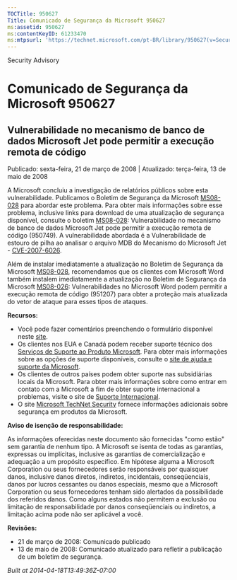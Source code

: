 ```yaml
---
TOCTitle: 950627
Title: Comunicado de Segurança da Microsoft 950627
ms:assetid: 950627
ms:contentKeyID: 61233470
ms:mtpsurl: 'https://technet.microsoft.com/pt-BR/library/950627(v=Security.10)'
---
```


Security Advisory

Comunicado de Segurança da Microsoft 950627
===========================================

Vulnerabilidade no mecanismo de banco de dados Microsoft Jet pode permitir a execução remota de código
------------------------------------------------------------------------------------------------------

Publicado: sexta-feira, 21 de março de 2008 | Atualizado: terça-feira, 13 de maio de 2008

A Microsoft concluiu a investigação de relatórios públicos sobre esta vulnerabilidade. Publicamos o Boletim de Segurança da Microsoft [MS08-028](http://go.microsoft.com/fwlink/?linkid=114750) para abordar este problema. Para obter mais informações sobre esse problema, inclusive links para download de uma atualização de segurança disponível, consulte o boletim [MS08-028](http://go.microsoft.com/fwlink/?linkid=114750): Vulnerabilidade no mecanismo de banco de dados Microsoft Jet pode permitir a execução remota de código (950749). A vulnerabilidade abordada é a Vulnerabilidade de estouro de pilha ao analisar o arquivo MDB do Mecanismo do Microsoft Jet - [CVE-2007-6026](http://www.cve.mitre.org/cgi-bin/cvename.cgi?name=cve-2007-6026).

Além de instalar imediatamente a atualização no Boletim de Segurança da Microsoft [MS08-028](http://go.microsoft.com/fwlink/?linkid=114750), recomendamos que os clientes com Microsoft Word também instalem imediatamente a atualização no Boletim de Segurança da Microsoft [MS08-026](http://go.microsoft.com/fwlink/?linkid=117295): Vulnerabilidades no Microsoft Word podem permitir a execução remota de código (951207) para obter a proteção mais atualizada do vetor de ataque para esses tipos de ataques.

**Recursos:**

-   Você pode fazer comentários preenchendo o formulário disponível neste [site](https://support.microsoft.com/common/survey.aspx?scid=sw;en;1257&amp;showpage=1&amp;ws=technet&amp;sd=tech).
-   Os clientes nos EUA e Canadá podem receber suporte técnico dos [Serviços de Suporte ao Produto Microsoft](http://go.microsoft.com/fwlink/?linkid=21131). Para obter mais informações sobre as opções de suporte disponíveis, consulte o [site de ajuda e suporte da Microsoft](http://support.microsoft.com/).
-   Os clientes de outros países podem obter suporte nas subsidiárias locais da Microsoft. Para obter mais informações sobre como entrar em contato com a Microsoft a fim de obter suporte internacional a problemas, visite o site de [Suporte Internacional](http://go.microsoft.com/fwlink/?linkid=21155).
-   O site [Microsoft TechNet Security](http://go.microsoft.com/fwlink/?linkid=21132) fornece informações adicionais sobre segurança em produtos da Microsoft.

**Aviso de isenção de responsabilidade:**

As informações oferecidas neste documento são fornecidas "como estão" sem garantia de nenhum tipo. A Microsoft se isenta de todas as garantias, expressas ou implícitas, inclusive as garantias de comercialização e adequação a um propósito específico. Em hipótese alguma a Microsoft Corporation ou seus fornecedores serão responsáveis por quaisquer danos, inclusive danos diretos, indiretos, incidentais, conseqüenciais, danos por lucros cessantes ou danos especiais, mesmo que a Microsoft Corporation ou seus fornecedores tenham sido alertados da possibilidade dos referidos danos. Como alguns estados não permitem a exclusão ou limitação de responsabilidade por danos conseqüenciais ou indiretos, a limitação acima pode não ser aplicável a você.

**Revisões:**

-   21 de março de 2008: Comunicado publicado
-   13 de maio de 2008: Comunicado atualizado para refletir a publicação de um boletim de segurança.

*Built at 2014-04-18T13:49:36Z-07:00*
